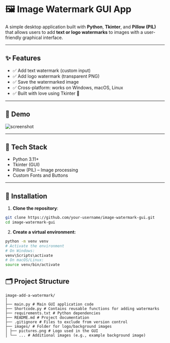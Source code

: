 # 🖼️ Image Watermark GUI App

A simple desktop application built with **Python**, **Tkinter**, and **Pillow (PIL)** that allows users to add **text or logo watermarks** to images with a user-friendly graphical interface.

---

## ✨ Features

- ✅ Add text watermark (custom input)
- ✅ Add logo watermark (transparent PNG)
- ✅ Save the watermarked image
- ✅ Cross-platform: works on Windows, macOS, Linux
- ✅ Built with love using Tkinter 🐍

---

## 📸 Demo

![screenshot](static/assets/img/demo.png) <!-- Replace with your actual path or upload image to repo -->

---


## 🧰 Tech Stack

- Python 3.11+
- Tkinter (GUI)
- Pillow (PIL) – Image processing
- Custom Fonts and Buttons

---

## 🚀 Installation

1. **Clone the repository**:

```bash
git clone https://github.com/your-username/image-watermark-gui.git
cd image-watermark-gui
```

2. **Create a virtual environment:**

```bash
python -m venv venv
# Activate the environment
# On Windows:
venv\Scripts\activate
# On macOS/Linux:
source venv/bin/activate
```

## 🗂 Project Structure
```
image-add-a-watermark/
│
├── main.py # Main GUI application code
├── Shortcode.py # Contains reusable functions for adding watermarks
├── requirements.txt # Python dependencies
├── README.md # Project documentation
├── .gitignore # Files to exclude from version control
├── images/ # Folder for logo/background images
│ ├── pictures.png # Logo used in the GUI
│ └── ... # Additional images (e.g., example background image)
```

